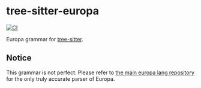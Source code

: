 # tree-sitter-europa

[![CI][ci]](https://github.com/europalang/tree-sitter-europa/actions/workflows/ci.yml)

Europa grammar for [tree-sitter](https://github.com/tree-sitter/tree-sitter).

## Notice

This grammar is not perfect. Please refer to [the main europa lang repository](https://github.com/europalang/Europa-Lang/blob/master/src/parser.rs) for the only truly accurate parser of Europa.

[ci]: https://img.shields.io/github/actions/workflow/status/europalang/tree-sitter-europa/ci.yml?logo=github&label=CI
